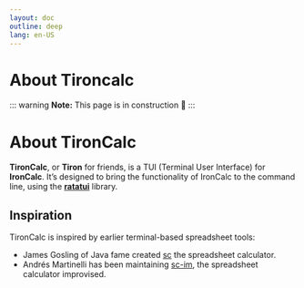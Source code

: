 ```yaml
---
layout: doc
outline: deep
lang: en-US
---
```


# About Tironcalc

::: warning
**Note:** This page is in construction 🚧
:::

# About TironCalc

**TironCalc**, or **Tiron** for friends, is a TUI (Terminal User Interface) for **IronCalc**. It’s designed to bring the functionality of IronCalc to the command line, using the [**ratatui**](https://github.com/ratatui-org/ratatui) library.

## Inspiration

TironCalc is inspired by earlier terminal-based spreadsheet tools:

- James Gosling of Java fame created [sc](<https://en.wikipedia.org/wiki/Sc_(spreadsheet_calculator)>) the spreadsheet calculator.
- Andrés Martinelli has been maintaining [sc-im](https://github.com/andmarti1424/sc-im), the spreadsheet calculator improvised.
